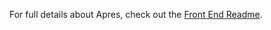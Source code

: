 For full details about Apres, check out the [Front End Readme](https://github.com/ChrisCampbell1/apres-front-end).
